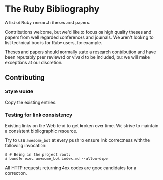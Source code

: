 # The Ruby Bibliography

A list of Ruby research theses and papers.

Contributions welcome, but we'd like to focus on high quality theses and papers
from well regarded conferences and journals. We aren't looking to list technical
books for Ruby users, for example.

Theses and papers should normally state a research contribution and have been
reputably peer reviewed or viva'd to be included, but we will make exceptions
at our discretion.

## Contributing

### Style Guide

Copy the existing entries.

### Testing for link consistency

Existing links on the Web tend to get broken over time. We strive to maintain a consistent
bibliographic resource.

Try to use `awesome_bot` at every push to ensure link correctness with the following invocation:

``` shellsession
$ # Being in the project root:
$ bundle exec awesome_bot index.md --allow-dupe
```

All HTTP requests returning 4xx codes are good candidates for a correction.
